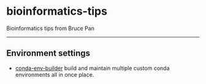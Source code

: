 # bioinformatics-tips
Bioinformatics tips from Bruce Pan    

***
## Environment settings   
+ [conda-env-builder](https://github.com/nh13/conda-env-builder) build and maintain multiple custom conda environments all in once place.   



